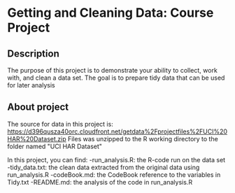 # Getting and Cleaning Data: Course Project
## Description
The purpose of this project is to demonstrate your ability to collect, work with, and clean a data set. The goal is to prepare tidy data that can be used for later analysis

## About project
The source for data in this project is:
https://d396qusza40orc.cloudfront.net/getdata%2Fprojectfiles%2FUCI%20HAR%20Dataset.zip
Files was unzipped to the R working directory to the folder named "UCI HAR Dataset"

In this project, you can find:
-run_analysis.R: the R-code run on the data set
-tidy_data.txt: the clean data extracted from the original data using run_analysis.R
-codeBook.md: the CodeBook reference to the variables in Tidy.txt
-README.md: the analysis of the code in run_analysis.R
